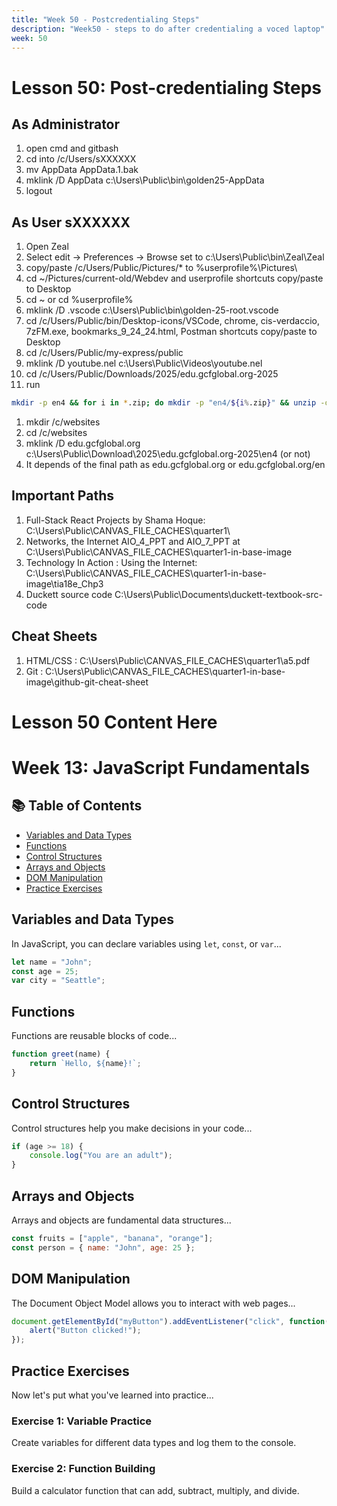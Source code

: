 ```yaml
---
title: "Week 50 - Postcredentialing Steps" 
description: "Week50 - steps to do after credentialing a voced laptop"
week: 50
---
```

# Lesson 50: Post-credentialing Steps

## As Administrator

1. open cmd and gitbash
1. cd into /c/Users/sXXXXXX
1. mv AppData AppData.1.bak
1. mklink /D AppData c:\Users\Public\bin\golden25-AppData
1. logout

## As User sXXXXXX
1. Open Zeal
1. Select edit -> Preferences -> Browse set to c:\Users\Public\bin\Zeal\Zeal
1. copy/paste /c/Users/Public/Pictures/* to %userprofile%\Pictures\
1. cd ~/Pictures/current-old/Webdev and userprofile shortcuts copy/paste to Desktop
1. cd ~ or cd %userprofile%
1. mklink /D .vscode c:\Users\Public\bin\golden-25-root\.vscode
1. cd /c/Users/Public/bin/Desktop-icons/VSCode, chrome, cis-verdaccio, 7zFM.exe, bookmarks_9_24_24.html, Postman shortcuts copy/paste to Desktop
1. cd /c/Users/Public/my-express/public 
1. mklink /D youtube.nel c:\Users\Public\Videos\youtube.nel
1. cd /c/Users/Public/Downloads/2025/edu.gcfglobal.org-2025
1. run
```sh
mkdir -p en4 && for i in *.zip; do mkdir -p "en4/${i%.zip}" && unzip -q "$i" -d "en4/${i%.zip}" ; done
```
1. mkdir /c/websites
1. cd /c/websites
1. mklink /D edu.gcfglobal.org c:\Users\Public\Download\2025\edu.gcfglobal.org-2025\en4 (or not)
1. It depends of the final path as edu.gcfglobal.org or edu.gcfglobal.org/en

## Important Paths
1. Full-Stack React Projects by Shama Hoque: C:\Users\Public\CANVAS_FILE_CACHES\quarter1\
1. Networks, the Internet AIO_4_PPT and AIO_7_PPT at C:\Users\Public\CANVAS_FILE_CACHES\quarter1-in-base-image
1. Technology In Action : Using the Internet: C:\Users\Public\CANVAS_FILE_CACHES\quarter1-in-base-image\tia18e_Chp3
1. Duckett source code C:\Users\Public\Documents\duckett-textbook-src-code

## Cheat Sheets
1. HTML/CSS : C:\Users\Public\CANVAS_FILE_CACHES\quarter1\a5.pdf
1. Git : C:\Users\Public\CANVAS_FILE_CACHES\quarter1-in-base-image\github-git-cheat-sheet

# Lesson  50 Content Here

# Week 13: JavaScript Fundamentals

<!-- Solution 4: Use explicit HTML anchors (most reliable) -->
## 📚 Table of Contents
- [Variables and Data Types](#variables-and-data-types)
- [Functions](#functions)
- [Control Structures](#control-structures)
- [Arrays and Objects](#arrays-and-objects)
- [DOM Manipulation](#dom-manipulation)
- [Practice Exercises](#practice-exercises)



<!-- Use HTML anchors with proper IDs -->
<h2 id="variables-and-data-types">Variables and Data Types</h2>

In JavaScript, you can declare variables using `let`, `const`, or `var`...

```javascript
let name = "John";
const age = 25;
var city = "Seattle";
```

<h2 id="functions">Functions</h2>

Functions are reusable blocks of code...

```javascript
function greet(name) {
    return `Hello, ${name}!`;
}
```

<h2 id="control-structures">Control Structures</h2>

Control structures help you make decisions in your code...

```javascript
if (age >= 18) {
    console.log("You are an adult");
}
```

<h2 id="arrays-and-objects">Arrays and Objects</h2>

Arrays and objects are fundamental data structures...

```javascript
const fruits = ["apple", "banana", "orange"];
const person = { name: "John", age: 25 };
```

<h2 id="dom-manipulation">DOM Manipulation</h2>

The Document Object Model allows you to interact with web pages...

```javascript
document.getElementById("myButton").addEventListener("click", function() {
    alert("Button clicked!");
});
```

<h2 id="practice-exercises">Practice Exercises</h2>

Now let's put what you've learned into practice...

### Exercise 1: Variable Practice
Create variables for different data types and log them to the console.

### Exercise 2: Function Building
Build a calculator function that can add, subtract, multiply, and divide.



